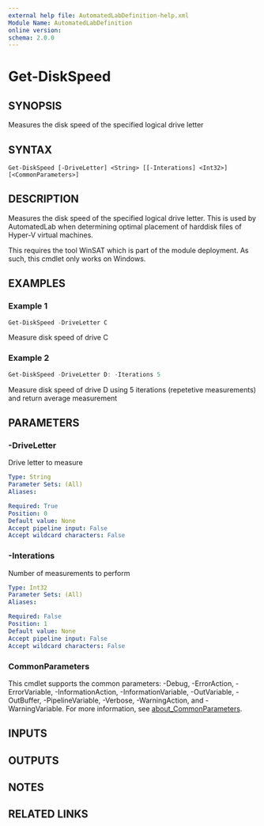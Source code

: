 ```yaml
---
external help file: AutomatedLabDefinition-help.xml
Module Name: AutomatedLabDefinition
online version:
schema: 2.0.0
---
```


# Get-DiskSpeed

## SYNOPSIS
Measures the disk speed of the specified logical drive letter

## SYNTAX

```
Get-DiskSpeed [-DriveLetter] <String> [[-Interations] <Int32>] [<CommonParameters>]
```

## DESCRIPTION
Measures the disk speed of the specified logical drive letter.
This is used by AutomatedLab when determining optimal placement of harddisk files of Hyper-V virtual machines.

This requires the tool WinSAT which is part of the module deployment.
As such, this cmdlet only works on Windows.

## EXAMPLES

### Example 1
```powershell
Get-DiskSpeed -DriveLetter C
```

Measure disk speed of drive C

### Example 2
```powershell
Get-DiskSpeed -DriveLetter D: -Iterations 5
```

Measure disk speed of drive D using 5 iterations (repetetive measurements) and return average measurement

## PARAMETERS

### -DriveLetter
Drive letter to measure

```yaml
Type: String
Parameter Sets: (All)
Aliases:

Required: True
Position: 0
Default value: None
Accept pipeline input: False
Accept wildcard characters: False
```

### -Interations
Number of measurements to perform

```yaml
Type: Int32
Parameter Sets: (All)
Aliases:

Required: False
Position: 1
Default value: None
Accept pipeline input: False
Accept wildcard characters: False
```

### CommonParameters
This cmdlet supports the common parameters: -Debug, -ErrorAction, -ErrorVariable, -InformationAction, -InformationVariable, -OutVariable, -OutBuffer, -PipelineVariable, -Verbose, -WarningAction, and -WarningVariable. For more information, see [about_CommonParameters](http://go.microsoft.com/fwlink/?LinkID=113216).

## INPUTS

## OUTPUTS

## NOTES

## RELATED LINKS
